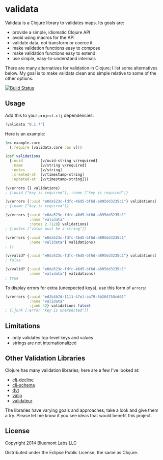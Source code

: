 validata
========

Validata is a Clojure library to validates maps. Its goals are:

  * provide a simple, idiomatic Clojure API
  * avoid using macros for the API
  * validate data, not transform or coerce it
  * make validation functions easy to compose
  * make validation functions easy to extend
  * use simple, easy-to-understand internals

There are many alternatives for validation in Clojure; I list some
alternatives below. My goal is to make validata clean and simple relative to
some of the other options.

[![Build Status](https://travis-ci.org/bluemont/validata.png)](https://travis-ci.org/bluemont/validata)

Usage
-----

Add this to your `project.clj` dependencies:

```clojure
[validata "0.1.7"]
```

Here is an example:

```clojure
(ns example.core
  (:require [validata.core :as v]))

(def validations
  {:uuid        [v/uuid-string v/required]
   :name        [v/string v/required]
   :notes       [v/string]
   :created-at  [v/timestamp-string]
   :updated-at  [v/timestamp-string]})

(v/errors {} validations)
; {:uuid ["key is required"], :name ["key is required"]}

(v/errors {:uuid "e0da523c-fdfc-46d5-bf6d-a895dd3235c1"} validations)
; {:name ["key is required"]}

(v/errors {:uuid "e0da523c-fdfc-46d5-bf6d-a895dd3235c1"
           :name "validata"
           :notes 2.7128} validations)
; {:notes ["value must be a string"]}

(v/errors {:uuid "e0da523c-fdfc-46d5-bf6d-a895dd3235c1"
           :name "validata"} validations)
; {}

(v/valid? {:uuid "e0da523c-fdfc-46d5-bf6d-a895dd3235c1"} validations)
; false

(v/valid? {:uuid "e0da523c-fdfc-46d5-bf6d-a895dd3235c1"
           :name "validata"} validations)
; true
```

To display errors for extra (unexpected keys), use this form of `errors`:

```clojure
(v/errors {:uuid "ed2b4b7d-1111-47e1-aa79-5b204758cd01"
           :name "validata"
           :junk 42} validations false)
; {:junk [:error "key is unexpected"]}

```


Limitations
-----------

  * only validates top-level keys and values
  * strings are not internationalized


Other Validation Libraries
--------------------------

Clojure has many validation libraries; here are a few I've looked at:

* [clj-decline][clj-decline]
* [clj-schema][clj-schema]
* [dvt][dvt]
* [valip][valip]
* [validateur][validateur]

The libraries have varying goals and approaches; take a look and give them a try. Please let me know if you see ideas that would benefit this project.

[clj-decline]: https://github.com/joodie/clj-decline
[clj-schema]: https://github.com/runa-dev/clj-schema
[dvt]: https://github.com/clpe04/dvt
[validateur]: https://github.com/michaelklishin/validateur
[valip]: https://github.com/cemerick/valip


License
-------

Copyright 2014 Bluemont Labs LLC

Distributed under the Eclipse Public License, the same as Clojure.
